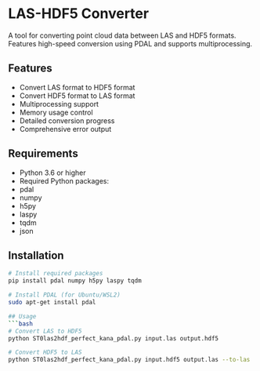 # LAS-HDF5 Converter

A tool for converting point cloud data between LAS and HDF5 formats. Features high-speed conversion using PDAL and supports multiprocessing.

## Features

- Convert LAS format to HDF5 format
- Convert HDF5 format to LAS format
- Multiprocessing support
- Memory usage control
- Detailed conversion progress
- Comprehensive error output

## Requirements

- Python 3.6 or higher
- Required Python packages:
 - pdal
 - numpy
 - h5py
 - laspy
 - tqdm
 - json

## Installation
```bash
# Install required packages
pip install pdal numpy h5py laspy tqdm

# Install PDAL (for Ubuntu/WSL2)
sudo apt-get install pdal

## Usage
```bash
# Convert LAS to HDF5
python ST0las2hdf_perfect_kana_pdal.py input.las output.hdf5

# Convert HDF5 to LAS
python ST0las2hdf_perfect_kana_pdal.py input.hdf5 output.las --to-las
